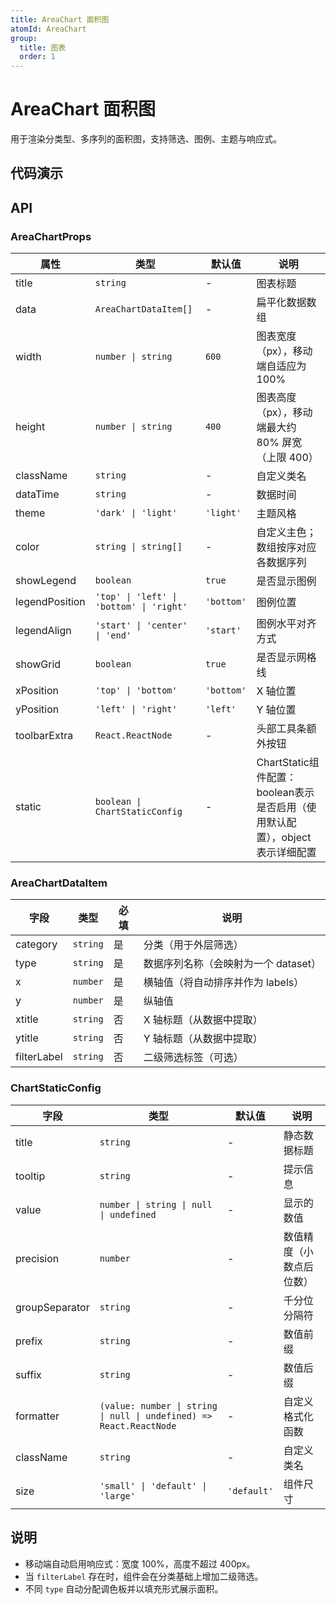 ```yaml
---
title: AreaChart 面积图
atomId: AreaChart
group:
  title: 图表
  order: 1
---
```


# AreaChart 面积图

用于渲染分类型、多序列的面积图，支持筛选、图例、主题与响应式。

## 代码演示

<code src="../demos/charts/area.tsx" background="var(--main-bg-color)" iframe=540></code>

## API

### AreaChartProps

| 属性           | 类型                                     | 默认值     | 说明                                              |
| -------------- | ---------------------------------------- | ---------- | ------------------------------------------------- |
| title          | `string`                                 | -          | 图表标题                                          |
| data           | `AreaChartDataItem[]`                    | -          | 扁平化数据数组                                    |
| width          | `number \| string`                       | `600`      | 图表宽度（px），移动端自适应为 100%               |
| height         | `number \| string`                       | `400`      | 图表高度（px），移动端最大约 80% 屏宽（上限 400） |
| className      | `string`                                 | -          | 自定义类名                                        |
| dataTime       | `string`                                 | -          | 数据时间                                          |
| theme          | `'dark' \| 'light'`                      | `'light'`  | 主题风格                                          |
| color          | `string \| string[]`                     | -          | 自定义主色；数组按序对应各数据序列                |
| showLegend     | `boolean`                                | `true`     | 是否显示图例                                      |
| legendPosition | `'top' \| 'left' \| 'bottom' \| 'right'` | `'bottom'` | 图例位置                                          |
| legendAlign    | `'start' \| 'center' \| 'end'`           | `'start'`  | 图例水平对齐方式                                  |
| showGrid       | `boolean`                                | `true`     | 是否显示网格线                                    |
| xPosition      | `'top' \| 'bottom'`                      | `'bottom'` | X 轴位置                                          |
| yPosition      | `'left' \| 'right'`                      | `'left'`   | Y 轴位置                                          |
| toolbarExtra   | `React.ReactNode`                        | -          | 头部工具条额外按钮                                |
| static         | `boolean \| ChartStaticConfig`               | -      | ChartStatic组件配置：boolean表示是否启用（使用默认配置），object表示详细配置 |

### AreaChartDataItem

| 字段        | 类型     | 必填 | 说明                                 |
| ----------- | -------- | ---- | ------------------------------------ |
| category    | `string` | 是   | 分类（用于外层筛选）                 |
| type        | `string` | 是   | 数据序列名称（会映射为一个 dataset） |
| x           | `number` | 是   | 横轴值（将自动排序并作为 labels）    |
| y           | `number` | 是   | 纵轴值                               |
| xtitle      | `string` | 否   | X 轴标题（从数据中提取）             |
| ytitle      | `string` | 否   | Y 轴标题（从数据中提取）             |
| filterLabel | `string` | 否   | 二级筛选标签（可选）                 |

### ChartStaticConfig

| 字段           | 类型                                        | 默认值 | 说明                                         |
| -------------- | ------------------------------------------- | ------ | -------------------------------------------- |
| title          | `string`                                    | -      | 静态数据标题                                 |
| tooltip        | `string`                                    | -      | 提示信息                                     |
| value          | `number \| string \| null \| undefined`    | -      | 显示的数值                                   |
| precision      | `number`                                    | -      | 数值精度（小数点后位数）                     |
| groupSeparator | `string`                                    | -      | 千分位分隔符                                 |
| prefix         | `string`                                    | -      | 数值前缀                                     |
| suffix         | `string`                                    | -      | 数值后缀                                     |
| formatter      | `(value: number \| string \| null \| undefined) => React.ReactNode` | -      | 自定义格式化函数 |
| className      | `string`                                    | -      | 自定义类名                                   |
| size           | `'small' \| 'default' \| 'large'`           | `'default'` | 组件尺寸                                |

## 说明

- 移动端自动启用响应式：宽度 100%，高度不超过 400px。
- 当 `filterLabel` 存在时，组件会在分类基础上增加二级筛选。
- 不同 `type` 自动分配调色板并以填充形式展示面积。

